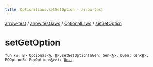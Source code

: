 ```yaml
---
title: OptionalLaws.setGetOption - arrow-test
---
```


[arrow-test](../../index.html) / [arrow.test.laws](../index.html) / [OptionalLaws](index.html) / [setGetOption](./set-get-option.html)

# setGetOption

`fun <A, B> Optional<`[`A`](set-get-option.html#A)`, `[`B`](set-get-option.html#B)`>.setGetOption(aGen: Gen<`[`A`](set-get-option.html#A)`>, bGen: Gen<`[`B`](set-get-option.html#B)`>, EQOptionB: Eq<Option<`[`B`](set-get-option.html#B)`>>): `[`Unit`](https://kotlinlang.org/api/latest/jvm/stdlib/kotlin/-unit/index.html)